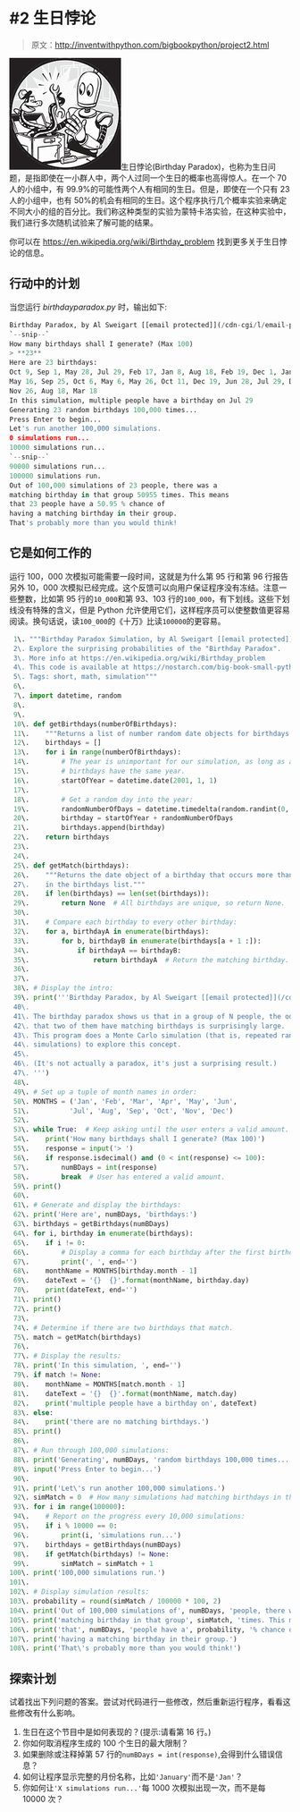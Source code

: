 # #2 生日悖论

> 原文：<http://inventwithpython.com/bigbookpython/project2.html>

![](img/9d995d63aaead72cad01120081eb8f75.png)生日悖论(Birthday Paradox)，也称为生日问题，是指即使在一小群人中，两个人过同一个生日的概率也高得惊人。在一个 70 人的小组中，有 99.9%的可能性两个人有相同的生日。但是，即使在一个只有 23 人的小组中，也有 50%的机会有相同的生日。这个程序执行几个概率实验来确定不同大小的组的百分比。我们称这种类型的实验为蒙特卡洛实验，在这种实验中，我们进行多次随机试验来了解可能的结果。

你可以在 https://en.wikipedia.org/wiki/Birthday_problem 找到更多关于生日悖论的信息。

## 行动中的计划

当您运行 *birthdayparadox.py* 时，输出如下:

```py
Birthday Paradox, by Al Sweigart [[email protected]](/cdn-cgi/l/email-protection)
`--snip--`
How many birthdays shall I generate? (Max 100)
> **23**
Here are 23 birthdays:
Oct 9, Sep 1, May 28, Jul 29, Feb 17, Jan 8, Aug 18, Feb 19, Dec 1, Jan 22,
May 16, Sep 25, Oct 6, May 6, May 26, Oct 11, Dec 19, Jun 28, Jul 29, Dec 6,
Nov 26, Aug 18, Mar 18
In this simulation, multiple people have a birthday on Jul 29
Generating 23 random birthdays 100,000 times...
Press Enter to begin...
Let's run another 100,000 simulations.
0 simulations run...
10000 simulations run...
`--snip--`
90000 simulations run...
100000 simulations run.
Out of 100,000 simulations of 23 people, there was a
matching birthday in that group 50955 times. This means
that 23 people have a 50.95 % chance of
having a matching birthday in their group.
That's probably more than you would think!
```

## 它是如何工作的

运行 100，000 次模拟可能需要一段时间，这就是为什么第 95 行和第 96 行报告另外 10，000 次模拟已经完成。这个反馈可以向用户保证程序没有冻结。注意一些整数，比如第 95 行的`10_000`和第 93、103 行的`100_000`，有下划线。这些下划线没有特殊的含义，但是 Python 允许使用它们，这样程序员可以使整数值更容易阅读。换句话说，读`100_000`的《十万》比读`100000`的更容易。

```py
 1\. """Birthday Paradox Simulation, by Al Sweigart [[email protected]](/cdn-cgi/l/email-protection)
 2\. Explore the surprising probabilities of the "Birthday Paradox".
 3\. More info at https://en.wikipedia.org/wiki/Birthday_problem
 4\. This code is available at https://nostarch.com/big-book-small-python-programming
 5\. Tags: short, math, simulation"""
 6\. 
 7\. import datetime, random
 8\. 
 9\. 
 10\. def getBirthdays(numberOfBirthdays):
 11\.    """Returns a list of number random date objects for birthdays."""
 12\.    birthdays = []
 13\.    for i in range(numberOfBirthdays):
 14\.        # The year is unimportant for our simulation, as long as all
 15\.        # birthdays have the same year.
 16\.        startOfYear = datetime.date(2001, 1, 1)
 17\. 
 18\.        # Get a random day into the year:
 19\.        randomNumberOfDays = datetime.timedelta(random.randint(0, 364))
 20\.        birthday = startOfYear + randomNumberOfDays
 21\.        birthdays.append(birthday)
 22\.    return birthdays
 23\. 
 24\. 
 25\. def getMatch(birthdays):
 26\.    """Returns the date object of a birthday that occurs more than once
 27\.    in the birthdays list."""
 28\.    if len(birthdays) == len(set(birthdays)):
 29\.        return None  # All birthdays are unique, so return None.
 30\. 
 31\.    # Compare each birthday to every other birthday:
 32\.    for a, birthdayA in enumerate(birthdays):
 33\.        for b, birthdayB in enumerate(birthdays[a + 1 :]):
 34\.            if birthdayA == birthdayB:
 35\.                return birthdayA  # Return the matching birthday.
 36\. 
 37\. 
 38\. # Display the intro:
 39\. print('''Birthday Paradox, by Al Sweigart [[email protected]](/cdn-cgi/l/email-protection)
 40\. 
 41\. The birthday paradox shows us that in a group of N people, the odds
 42\. that two of them have matching birthdays is surprisingly large.
 43\. This program does a Monte Carlo simulation (that is, repeated random
 44\. simulations) to explore this concept.
 45\. 
 46\. (It's not actually a paradox, it's just a surprising result.)
 47\. ''')
 48\. 
 49\. # Set up a tuple of month names in order:
 50\. MONTHS = ('Jan', 'Feb', 'Mar', 'Apr', 'May', 'Jun',
 51\.          'Jul', 'Aug', 'Sep', 'Oct', 'Nov', 'Dec')
 52\. 
 53\. while True:  # Keep asking until the user enters a valid amount.
 54\.    print('How many birthdays shall I generate? (Max 100)')
 55\.    response = input('> ')
 56\.    if response.isdecimal() and (0 < int(response) <= 100):
 57\.        numBDays = int(response)
 58\.        break  # User has entered a valid amount.
 59\. print()
 60\. 
 61\. # Generate and display the birthdays:
 62\. print('Here are', numBDays, 'birthdays:')
 63\. birthdays = getBirthdays(numBDays)
 64\. for i, birthday in enumerate(birthdays):
 65\.    if i != 0:
 66\.        # Display a comma for each birthday after the first birthday.
 67\.        print(', ', end='')
 68\.    monthName = MONTHS[birthday.month - 1]
 69\.    dateText = '{}  {}'.format(monthName, birthday.day)
 70\.    print(dateText, end='')
 71\. print()
 72\. print()
 73\. 
 74\. # Determine if there are two birthdays that match.
 75\. match = getMatch(birthdays)
 76\. 
 77\. # Display the results:
 78\. print('In this simulation, ', end='')
 79\. if match != None:
 80\.    monthName = MONTHS[match.month - 1]
 81\.    dateText = '{}  {}'.format(monthName, match.day)
 82\.    print('multiple people have a birthday on', dateText)
 83\. else:
 84\.    print('there are no matching birthdays.')
 85\. print()
 86\. 
 87\. # Run through 100,000 simulations:
 88\. print('Generating', numBDays, 'random birthdays 100,000 times...')
 89\. input('Press Enter to begin...')
 90\. 
 91\. print('Let\'s run another 100,000 simulations.')
 92\. simMatch = 0  # How many simulations had matching birthdays in them.
 93\. for i in range(100000):
 94\.    # Report on the progress every 10,000 simulations:
 95\.    if i % 10000 == 0:
 96\.        print(i, 'simulations run...')
 97\.    birthdays = getBirthdays(numBDays)
 98\.    if getMatch(birthdays) != None:
 99\.        simMatch = simMatch + 1
100\. print('100,000 simulations run.')
101\. 
102\. # Display simulation results:
103\. probability = round(simMatch / 100000 * 100, 2)
104\. print('Out of 100,000 simulations of', numBDays, 'people, there was a')
105\. print('matching birthday in that group', simMatch, 'times. This means')
106\. print('that', numBDays, 'people have a', probability, '% chance of')
107\. print('having a matching birthday in their group.')
108\. print('That\'s probably more than you would think!') 
```

## 探索计划

试着找出下列问题的答案。尝试对代码进行一些修改，然后重新运行程序，看看这些修改有什么影响。

1.  生日在这个节目中是如何表现的？(提示:请看第 16 行。)
2.  你如何取消程序生成的 100 个生日的最大限制？
3.  如果删除或注释掉第 57 行的`numBDays = int(response)`,会得到什么错误信息？
4.  如何让程序显示完整的月份名称，比如`'January'`而不是`'Jan'`？
5.  你如何让`'X simulations run...'`每 1000 次模拟出现一次，而不是每 10000 次？